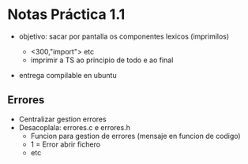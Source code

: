 # Notas Práctica 1.1

+ objetivo: sacar por pantalla os componentes lexicos (imprimilos)
    + <300,"import"> etc
    + imprimir a TS ao principio de todo e ao final

+ entrega compilable en ubuntu

## Errores
+ Centralizar gestion errores
+ Desacoplala: errores.c e errores.h
    + Funcion para gestion de errores (mensaje en funcion de codigo)
    + 1 = Error abrir fichero
    + etc